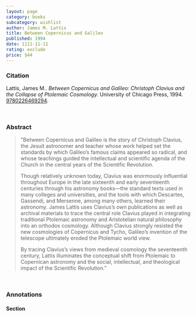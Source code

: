 ```yaml
---
layout: page
category: books
subcategory: wishlist
author: James M. Lattis
title: Between Copernicus and Galileo
published: 1994
date: 1111-11-11
rating: exclude
price: $44
---
```


### Citation

Lattis, James M.. *Between Copernicus and Galileo: Christoph Clavius and the Collapse of Ptolemaic Cosmology.* University of Chicago Press, 1994. [9780226469294](https://press.uchicago.edu/ucp/books/book/chicago/B/bo3635522.html).

<br>

### Abstract

> "Between Copernicus and Galileo is the story of Christoph Clavius, the Jesuit astronomer and teacher whose work helped set the standards by which Galileo’s famous claims appeared so radical, and whose teachings guided the intellectual and scientific agenda of the Church in the central years of the Scientific Revolution.
>
> Though relatively unknown today, Clavius was enormously influential throughout Europe in the late sixteenth and early seventeenth centuries through his astronomy books—the standard texts used in many colleges and universities, and the tools with which Descartes, Gassendi, and Mersenne, among many others, learned their astronomy. James Lattis uses Clavius’s own publications as well as archival materials to trace the central role Clavius played in integrating traditional Ptolemaic astronomy and Aristotelian natural philosophy into an orthodox cosmology. Although Clavius strongly resisted the new cosmologies of Copernicus and Tycho, Galileo’s invention of the telescope ultimately eroded the Ptolemaic world view.
>
> By tracing Clavius’s views from medieval cosmology the seventeenth century, Lattis illuminates the conceptual shift from Ptolemaic to Copernican astronomy and the social, intellectual, and theological impact of the Scientific Revolution."

<br>

### Annotations

#### Section

<br>
